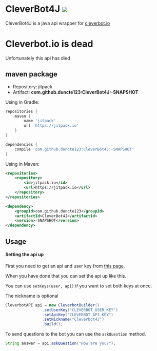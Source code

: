 # CleverBot4J [![](https://jitpack.io/v/duncte123/CleverBot4J.svg)](https://jitpack.io/#duncte123/CleverBot4J)

CleverBot4J is a java api wrapper for [cleverbot.io](https://cleverbot.io)

# Cleverbot.io is dead
Unfortunately this api has died

## maven package
* Repository: jitpack
* Artifact: **com.github.duncte123:CleverBot4J:-SNAPSHOT**

Using in Gradle:
```groovy
repositories {
    maven {
        name 'jitpack'
        url 'https://jitpack.io'
    }
}

dependencies {
    compile 'com.github.duncte123:CleverBot4J:-SNAPSHOT'
}
```

Using in Maven:
```xml
<repositories>
    <repository>
        <id>jitpack.io</id>
        <url>https://jitpack.io</url>
    </repository>
</repositories>

<dependency>
    <groupId>com.github.duncte123</groupId>
    <artifactId>CleverBot4J</artifactId>
    <version>-SNAPSHOT</version>
</dependency>
```

## Usage
#### Setting the api up

First you need to get an api and user key from [this page](https://cleverbot.io/keys).

When you have done that you can set the api up like this.

You can use `setKeys(user, api)` if you want to set both keys at once.

The nickname is optional

```JAVA
CleverbotAPI api = new CleverbotBuilder()
                .setUserKey("CLEVERBOT_USER_KEY")
                .setApiKey("CLEVERBOT_API_KEY")
                .setNickname("Cleverbot4J")
                .build();
```

To send questions to the bot you can use the `askQuestion` method.

```JAVA
String answer = api.askQuestion("How are you?");
```
